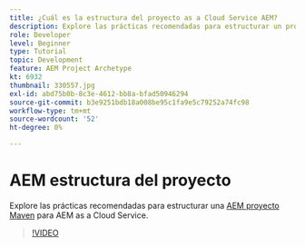 ```yaml
---
title: ¿Cuál es la estructura del proyecto as a Cloud Service AEM?
description: Explore las prácticas recomendadas para estructurar un proyecto Maven para AEM as a Cloud Service.
role: Developer
level: Beginner
type: Tutorial
topic: Development
feature: AEM Project Archetype
kt: 6932
thumbnail: 330557.jpg
exl-id: abd75b0b-8c3e-4612-bb8a-bfad50946294
source-git-commit: b3e9251bdb18a008be95c1fa9e5c79252a74fc98
workflow-type: tm+mt
source-wordcount: '52'
ht-degree: 0%

---
```


# AEM estructura del proyecto

Explore las prácticas recomendadas para estructurar una [AEM proyecto Maven](https://experienceleague.adobe.com/docs/experience-manager-cloud-service/implementing/developing/aem-project-content-package-structure.html#developing) para AEM as a Cloud Service.

>[!VIDEO](https://video.tv.adobe.com/v/330557?quality=12&learn=on)
